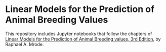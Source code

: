 # Linear Models for the Prediction of Animal Breeding Values
This repository includes Jupyter notebooks that follow the chapters of <ins>Linear Models for the Prediction of Animal Breeding values, 3rd Edition</ins>, by Raphael A. Mrode.
